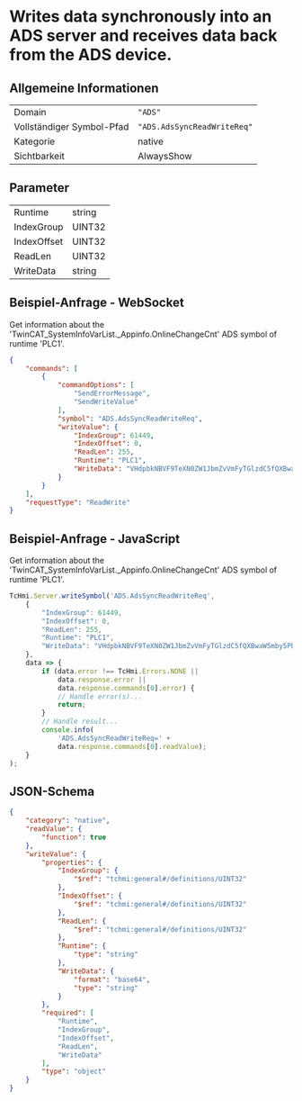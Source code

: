 # Writes data synchronously into an ADS server and receives data back from the ADS device.

## Allgemeine Informationen

|  |  |
| - | - |
| Domain | `"ADS"` |
| Vollständiger Symbol-Pfad | `"ADS.AdsSyncReadWriteReq"` |
| Kategorie | native |
| Sichtbarkeit | AlwaysShow |

## Parameter

|  |  |
| - | - |
| Runtime | string |
| IndexGroup | UINT32 |
| IndexOffset | UINT32 |
| ReadLen | UINT32 |
| WriteData | string |

## Beispiel-Anfrage - WebSocket

Get information about the 'TwinCAT_SystemInfoVarList._Appinfo.OnlineChangeCnt' ADS symbol of runtime 'PLC1'.
```json
{
    "commands": [
        {
            "commandOptions": [
                "SendErrorMessage",
                "SendWriteValue"
            ],
            "symbol": "ADS.AdsSyncReadWriteReq",
            "writeValue": {
                "IndexGroup": 61449,
                "IndexOffset": 0,
                "ReadLen": 255,
                "Runtime": "PLC1",
                "WriteData": "VHdpbkNBVF9TeXN0ZW1JbmZvVmFyTGlzdC5fQXBwaW5mby5PbmxpbmVDaGFuZ2VDbnQ="
            }
        }
    ],
    "requestType": "ReadWrite"
}
```

## Beispiel-Anfrage - JavaScript

Get information about the 'TwinCAT_SystemInfoVarList._Appinfo.OnlineChangeCnt' ADS symbol of runtime 'PLC1'.
```javascript
TcHmi.Server.writeSymbol('ADS.AdsSyncReadWriteReq',
    {
        "IndexGroup": 61449,
        "IndexOffset": 0,
        "ReadLen": 255,
        "Runtime": "PLC1",
        "WriteData": "VHdpbkNBVF9TeXN0ZW1JbmZvVmFyTGlzdC5fQXBwaW5mby5PbmxpbmVDaGFuZ2VDbnQ="
    },
    data => {
        if (data.error !== TcHmi.Errors.NONE ||
            data.response.error ||
            data.response.commands[0].error) {
            // Handle error(s)...
            return;
        }
        // Handle result...
        console.info(
            'ADS.AdsSyncReadWriteReq=' +
            data.response.commands[0].readValue);
    }
);
```

## JSON-Schema

```json
{
    "category": "native",
    "readValue": {
        "function": true
    },
    "writeValue": {
        "properties": {
            "IndexGroup": {
                "$ref": "tchmi:general#/definitions/UINT32"
            },
            "IndexOffset": {
                "$ref": "tchmi:general#/definitions/UINT32"
            },
            "ReadLen": {
                "$ref": "tchmi:general#/definitions/UINT32"
            },
            "Runtime": {
                "type": "string"
            },
            "WriteData": {
                "format": "base64",
                "type": "string"
            }
        },
        "required": [
            "Runtime",
            "IndexGroup",
            "IndexOffset",
            "ReadLen",
            "WriteData"
        ],
        "type": "object"
    }
}
```
